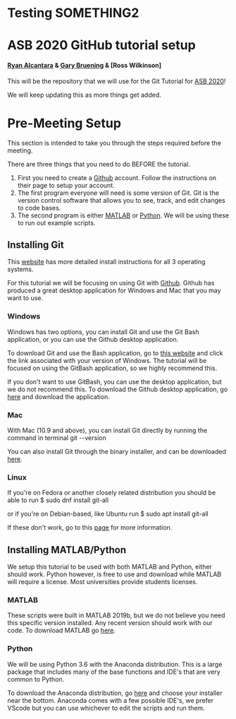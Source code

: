 # Testing SOMETHING2

# ASB 2020 GitHub tutorial setup
#### [Ryan Alcantara](https://twitter.com/Ryan_Alcantara_) & [Gary Bruening](https://twitter.com/garebearbru) & [Ross Wilkinson]

This will be the repository that we will use for the Git Tutorial for [ASB 2020](https://asb2020.gatech.edu/)!

We will keep updating this as more things get added.

# Pre-Meeting Setup
This section is intended to take you through the steps required before the meeting. 

There are three things that you need to do BEFORE the tutorial.
1. First you need to create a [Github](https://github.com/) account. Follow the instructions on their page to setup your account.
2. The first program everyone will need is some version of Git. Git is the version control software that allows you to see, track, and edit changes to code bases. 
3. The second program is either [MATLAB](https://www.mathworks.com/) or [Python](https://www.python.org/). We will be using these to run out example scripts.

## Installing Git
This [website](https://git-scm.com/book/en/v2/Getting-Started-Installing-Git) has more detailed install instructions for all 3 operating systems.

For this tutorial we will be focusing on using Git with [Github](https://github.com/). Github has produced a great desktop application for Windows and Mac that you may want to use.

### Windows
Windows has two options, you can install Git and use the Git Bash application, or you can use the Github desktop application.

To download Git and use the Bash application, go to [this website](https://git-scm.com/download/win) and click the link associated with your version of Windows.
The tutorial will be focused on using the GitBash application, so we highly recommend this.

If you don't want to use GitBash, you can use the desktop application, but we do not recommend this.
To download the Github desktop application, go [here](https://desktop.github.com/) and download the application.

### Mac
With Mac (10.9 and above), you can install Git directly by running the command in terminal
	git --version

You can also install Git through the binary installer, and can be downloaded [here](https://git-scm.com/download/mac).

### Linux
If you're on Fedora or another closely related distribution you should be able to run
	$ sudo dnf install git-all

or if you're on Debian-based, like Ubuntu run
	$ sudo apt install git-all

If these don't work, go to this [page](https://git-scm.com/download/linux) for more information.

## Installing MATLAB/Python
We setup this tutorial to be used with both MATLAB and Python, either should work.
Python however, is free to use and download while MATLAB will require a license. Most universities provide students licenses.

### MATLAB
These scripts were built in MATLAB 2019b, but we do not believe you need this specific version installed.
Any recent version should work with our code.
To download MATLAB go [here](https://www.mathworks.com/downloads/). 

### Python
We will be using Python 3.6 with the Anaconda distribution. This is a large package that includes many of the base functions and IDE's that are very common to Python.

To download the Anaconda distribution, go [here](https://www.anaconda.com/products/individual) and choose your installer near the bottom. Anaconda comes with a few possible IDE's, we prefer VScode but you can use whichever to edit the scripts and run them.
